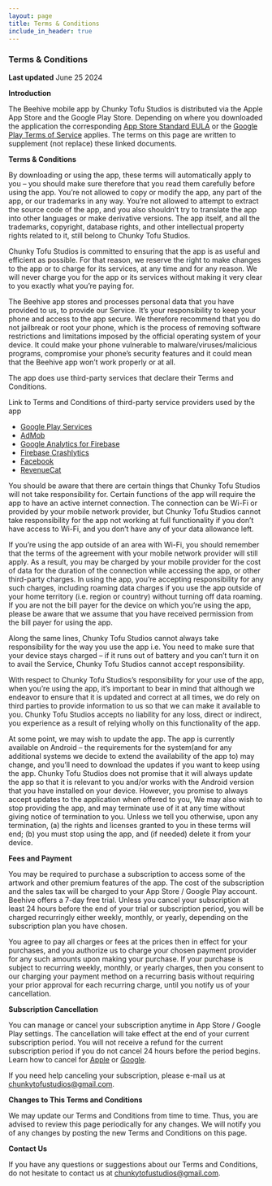 ```yaml
---
layout: page
title: Terms & Conditions
include_in_header: true
---
```


### Terms & Conditions

**Last updated**
June 25 2024

**Introduction**

The Beehive mobile app by Chunky Tofu Studios is distributed via the Apple App Store and the Google Play Store. Depending on where you downloaded the application the corresponding [App Store Standard EULA](https://www.apple.com/legal/internet-services/itunes/dev/stdeula/) or the [Google Play Terms of Service](https://play.google.com/intl/en_us/about/play-terms/index.html) applies. The terms on this page are written to supplement (not replace) these linked documents.

**Terms & Conditions**

By downloading or using the app, these terms will automatically apply to you – you should make sure therefore that you read them carefully before using the app. You’re not allowed to copy or modify the app, any part of the app, or our trademarks in any way. You’re not allowed to attempt to extract the source code of the app, and you also shouldn’t try to translate the app into other languages or make derivative versions. The app itself, and all the trademarks, copyright, database rights, and other intellectual property rights related to it, still belong to Chunky Tofu Studios.

Chunky Tofu Studios is committed to ensuring that the app is as useful and efficient as possible. For that reason, we reserve the right to make changes to the app or to charge for its services, at any time and for any reason. We will never charge you for the app or its services without making it very clear to you exactly what you’re paying for.

The Beehive app stores and processes personal data that you have provided to us, to provide our Service. It’s your responsibility to keep your phone and access to the app secure. We therefore recommend that you do not jailbreak or root your phone, which is the process of removing software restrictions and limitations imposed by the official operating system of your device. It could make your phone vulnerable to malware/viruses/malicious programs, compromise your phone’s security features and it could mean that the Beehive app won’t work properly or at all.

The app does use third-party services that declare their Terms and Conditions.

Link to Terms and Conditions of third-party service providers used by the app

* [Google Play Services](https://policies.google.com/terms)
* [AdMob](https://developers.google.com/admob/terms)
* [Google Analytics for Firebase](https://www.google.com/analytics/terms/)
* [Firebase Crashlytics](https://firebase.google.com/terms/crashlytics)
* [Facebook](https://www.facebook.com/legal/terms/plain_text_terms)
* [RevenueCat](https://www.revenuecat.com/terms)

You should be aware that there are certain things that Chunky Tofu Studios will not take responsibility for. Certain functions of the app will require the app to have an active internet connection. The connection can be Wi-Fi or provided by your mobile network provider, but Chunky Tofu Studios cannot take responsibility for the app not working at full functionality if you don’t have access to Wi-Fi, and you don’t have any of your data allowance left.

If you’re using the app outside of an area with Wi-Fi, you should remember that the terms of the agreement with your mobile network provider will still apply. As a result, you may be charged by your mobile provider for the cost of data for the duration of the connection while accessing the app, or other third-party charges. In using the app, you’re accepting responsibility for any such charges, including roaming data charges if you use the app outside of your home territory (i.e. region or country) without turning off data roaming. If you are not the bill payer for the device on which you’re using the app, please be aware that we assume that you have received permission from the bill payer for using the app.

Along the same lines, Chunky Tofu Studios cannot always take responsibility for the way you use the app i.e. You need to make sure that your device stays charged – if it runs out of battery and you can’t turn it on to avail the Service, Chunky Tofu Studios cannot accept responsibility.

With respect to Chunky Tofu Studios’s responsibility for your use of the app, when you’re using the app, it’s important to bear in mind that although we endeavor to ensure that it is updated and correct at all times, we do rely on third parties to provide information to us so that we can make it available to you. Chunky Tofu Studios accepts no liability for any loss, direct or indirect, you experience as a result of relying wholly on this functionality of the app.

At some point, we may wish to update the app. The app is currently available on Android – the requirements for the system(and for any additional systems we decide to extend the availability of the app to) may change, and you’ll need to download the updates if you want to keep using the app. Chunky Tofu Studios does not promise that it will always update the app so that it is relevant to you and/or works with the Android version that you have installed on your device. However, you promise to always accept updates to the application when offered to you, We may also wish to stop providing the app, and may terminate use of it at any time without giving notice of termination to you. Unless we tell you otherwise, upon any termination, (a) the rights and licenses granted to you in these terms will end; (b) you must stop using the app, and (if needed) delete it from your device.

**Fees and Payment**

You may be required to purchase a subscription to access some of the artwork and other premium features of the app. The cost of the subscription and the sales tax will be charged to your App Store / Google Play account. Beehive offers a 7-day free trial. Unless you cancel your subscription at least 24 hours before the end of your trial or subscription period, you will be charged recurringly either weekly, monthly, or yearly, depending on the subscription plan you have chosen.

You agree to pay all charges or fees at the prices then in effect for your purchases, and you authorize us to charge your chosen payment provider for any such amounts upon making your purchase. If your purchase is subject to recurring weekly, monthly, or yearly charges, then you consent to our charging your payment method on a recurring basis without requiring your prior approval for each recurring charge, until you notify us of your cancellation.

**Subscription Cancellation**

You can manage or cancel your subscription anytime in App Store / Google Play settings. The cancellation will take effect at the end of your current subscription period. You will not receive a refund for the current subscription period if you do not cancel 24 hours before the period begins. Learn how to cancel for [Apple](https://support.apple.com/en-us/HT202039) or [Google](https://support.google.com/googleplay/answer/7018481).

If you need help canceling your subscription, please e-mail us at <chunkytofustudios@gmail.com>.

**Changes to This Terms and Conditions**

We may update our Terms and Conditions from time to time. Thus, you are advised to review this page periodically for any changes. We will notify you of any changes by posting the new Terms and Conditions on this page.

**Contact Us**

If you have any questions or suggestions about our Terms and Conditions, do not hesitate to contact us at <chunkytofustudios@gmail.com>.
